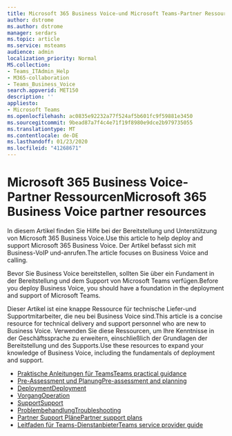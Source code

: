 ```yaml
---
title: Microsoft 365 Business Voice-und Microsoft Teams-Partner Ressourcen
author: dstrome
ms.author: dstrome
manager: serdars
ms.topic: article
ms.service: msteams
audience: admin
localization_priority: Normal
MS.collection:
- Teams_ITAdmin_Help
- M365-collaboration
- Teams_Business_Voice
search.appverid: MET150
description: ''
appliesto:
- Microsoft Teams
ms.openlocfilehash: ac0835e92232a77f524af5b601fc9f59881e3450
ms.sourcegitcommit: 9bead87a7f4c4e71f19f8980e9dce2b979735055
ms.translationtype: MT
ms.contentlocale: de-DE
ms.lasthandoff: 01/23/2020
ms.locfileid: "41268671"
---
```

# <a name="microsoft-365-business-voice-partner-resources"></a><span data-ttu-id="3c4ce-102">Microsoft 365 Business Voice-Partner Ressourcen</span><span class="sxs-lookup"><span data-stu-id="3c4ce-102">Microsoft 365 Business Voice partner resources</span></span>

<span data-ttu-id="3c4ce-103">In diesem Artikel finden Sie Hilfe bei der Bereitstellung und Unterstützung von Microsoft 365 Business Voice.</span><span class="sxs-lookup"><span data-stu-id="3c4ce-103">Use this article to help deploy and support Microsoft 365 Business Voice.</span></span> <span data-ttu-id="3c4ce-104">Der Artikel befasst sich mit Business-VoIP und-anrufen.</span><span class="sxs-lookup"><span data-stu-id="3c4ce-104">The article focuses on Business Voice and calling.</span></span>

<span data-ttu-id="3c4ce-105">Bevor Sie Business Voice bereitstellen, sollten Sie über ein Fundament in der Bereitstellung und dem Support von Microsoft Teams verfügen.</span><span class="sxs-lookup"><span data-stu-id="3c4ce-105">Before you deploy Business Voice, you should have a foundation in the deployment and support of Microsoft Teams.</span></span>

<span data-ttu-id="3c4ce-106">Dieser Artikel ist eine knappe Ressource für technische Liefer-und Supportmitarbeiter, die neu bei Business Voice sind.</span><span class="sxs-lookup"><span data-stu-id="3c4ce-106">This article is a concise resource for technical delivery and support personnel who are new to Business Voice.</span></span> <span data-ttu-id="3c4ce-107">Verwenden Sie diese Ressourcen, um Ihre Kenntnisse in der Geschäftssprache zu erweitern, einschließlich der Grundlagen der Bereitstellung und des Supports.</span><span class="sxs-lookup"><span data-stu-id="3c4ce-107">Use these resources to expand your knowledge of Business Voice, including the fundamentals of deployment and support.</span></span>

- [<span data-ttu-id="3c4ce-108">Praktische Anleitungen für Teams</span><span class="sxs-lookup"><span data-stu-id="3c4ce-108">Teams practical guidance</span></span>](../cloud-voice-landing-page.md)
- [<span data-ttu-id="3c4ce-109">Pre-Assessment und Planung</span><span class="sxs-lookup"><span data-stu-id="3c4ce-109">Pre-assessment and planning</span></span>](../3-envision-evaluate-my-environment.md)
- [<span data-ttu-id="3c4ce-110">Deployment</span><span class="sxs-lookup"><span data-stu-id="3c4ce-110">Deployment</span></span>](../3-onboard-deploy-my-service.md)
- [<span data-ttu-id="3c4ce-111">Vorgang</span><span class="sxs-lookup"><span data-stu-id="3c4ce-111">Operation</span></span>](../1-drive-value-operate-my-service.md)
- [<span data-ttu-id="3c4ce-112">Support</span><span class="sxs-lookup"><span data-stu-id="3c4ce-112">Support</span></span>](../envision-planning-for-service-management-and-quality-complete-guide.md#plan-for-service-management)
- [<span data-ttu-id="3c4ce-113">Problembehandlung</span><span class="sxs-lookup"><span data-stu-id="3c4ce-113">Troubleshooting</span></span>](../connectivity-issues.md)
- [<span data-ttu-id="3c4ce-114">Partner Support Pläne</span><span class="sxs-lookup"><span data-stu-id="3c4ce-114">Partner support plans</span></span>](https://partner.microsoft.com/support/partnersupport)
- [<span data-ttu-id="3c4ce-115">Leitfaden für Teams-Dienstanbieter</span><span class="sxs-lookup"><span data-stu-id="3c4ce-115">Teams service provider guide</span></span>](https://aka.ms/teamsserviceproviderguide)
